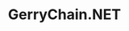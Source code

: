 ---
layout: page
title: GerryChain.NET
description: A .NET implementation of the ReCom Markov chain for redistricting, with parallelized proposal generation, to improve performance for heuristic optimization. 
img: recom.png
importance: 1
category: work
redirect: https://github.com/jenni-niels/GerryChain.NET
---